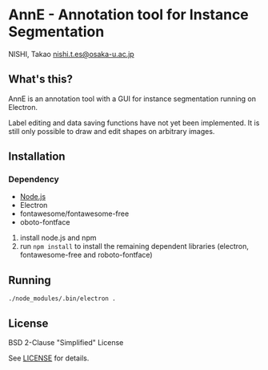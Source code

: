 # AnnE - Annotation tool for Instance Segmentation

NISHI, Takao <nishi.t.es@osaka-u.ac.jp>

## What's this?

AnnE is an annotation tool  with a GUI for instance segmentation running on Electron.

Label editing and data saving functions have not yet been implemented.
It is still only possible to draw and edit shapes on arbitrary images.


## Installation
### Dependency

 + [Node.js](https://nodejs.org/)
  + Electron
  + fontawesome/fontawesome-free
  + oboto-fontface


1. install node.js and npm
2. run `npm install` to install the remaining dependent libraries (electron, fontawesome-free and roboto-fontface)

## Running
```
./node_modules/.bin/electron .
```


## License

BSD 2-Clause "Simplified" License

See [LICENSE](./LICENSE) for details.